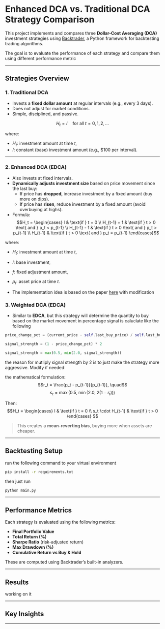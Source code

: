 # Enhanced DCA vs. Traditional DCA Strategy Comparison

This project implements and compares three **Dollar-Cost Averaging (DCA)** investment strategies using [Backtrader](https://www.backtrader.com/), a Python framework for backtesting trading algorithms.

The goal is to evaluate the performance of each strategy and compare them using different performance metric

---

## Strategies Overview

### 1. **Traditional DCA**
- Invests a **fixed dollar amount** at regular intervals (e.g., every 3 days).
- Does not adjust for market conditions.
- Simple, disciplined, and passive.

$$
H_t = I \quad \text{for all } t = 0, 1, 2, \dots
$$

where:  
- $H_t$: investment amount at time $t$,  
- $I$: constant (base) investment amount (e.g., \$100 per interval).


---

### 2. **Enhanced DCA (EDCA)**
- Also invests at fixed intervals.
- **Dynamically adjusts investment size** based on price movement since the last buy:
  - If price has **dropped**, increase investment by a fixed amount (buy more on dips).
  - If price has **risen**, reduce investment by a fixed amount (avoid overbuying at highs).
- Formula:  
$$H_t = 
\begin{cases}
I & \text{if } t = 0 \\
H_{t-1} + f & \text{if } t > 0 \text{ and } p_t < p_{t-1} \\
H_{t-1} - f & \text{if } t > 0 \text{ and } p_t > p_{t-1} \\
H_{t-1} & \text{if } t > 0 \text{ and } p_t = p_{t-1}
\end{cases}$$

where:
- $H_t$: investment amount at time $t$,
- $I$: base investment,
- $f$: fixed adjustment amount,
- $p_t$: asset price at time $t$.


- The implementation idea is based on the paper [here](https://digitalcommons.unl.edu/cgi/viewcontent.cgi?article=1025&context=financefacpub) with modification

### 3. **Weighted DCA (EDCA)**
- Similar to **EDCA**, but this strategy will determine the quantity to buy based on the market movement in percentage
signal is caluclate like the following 
```py
price_change_pct = (current_price - self.last_buy_price) / self.last_buy_price

signal_strength = (1 - price_change_pct) * 2

signal_strength = max(0.5, min(2.0, signal_strength))
```
the reason for mutliply signal strength by 2 is to just make the strategy more aggressive. Modify if needed

the mathematical formulation:
$$r_t = \frac{p_t - p_{t-1}}{p_{t-1}}, \quad$$
$$s_t = \max\left(0.5,\; \min\left(2.0,\; 2(1 - r_t)\right)\right)$$

Then:
$$H_t = 
\begin{cases}
I & \text{if } t = 0 \\
s_t \cdot H_{t-1} & \text{if } t > 0
\end{cases}
$$


> This creates a **mean-reverting bias**, buying more when assets are cheaper.

---

## Backtesting Setup
run the following command to your virtual environment
```bash
pip install -r requirements.txt
```
then just run
```bash
python main.py
```

---


## Performance Metrics

Each strategy is evaluated using the following metrics:

- **Final Portfolio Value**
- **Total Return (%)**
- **Sharpe Ratio** (risk-adjusted return)
- **Max Drawdown (%)**
- **Cumulative Return vs Buy & Hold**

These are computed using Backtrader’s built-in analyzers.

---

## Results

working on it

---

## Key Insights

---